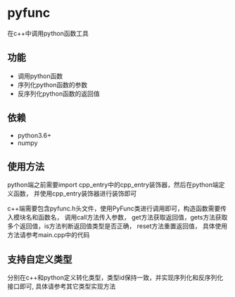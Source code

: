 # pyfunc
在c++中调用python函数工具

## 功能
- 调用python函数
- 序列化python函数的参数
- 反序列化python函数的返回值

## 依赖
- python3.6+
- numpy

## 使用方法
python端之前需要import cpp_entry中的cpp_entry装饰器，然后在python端定义函数，
并使用cpp_entry装饰器进行装饰即可

c++端需要包含pyfunc.h头文件，使用PyFunc类进行调用即可，构造函数需要传入模块名和函数名，
调用call方法传入参数， get方法获取返回值，gets方法获取多个返回值，is方法判断返回值类型是否正确，
reset方法重置返回值， 具体使用方法请参考main.cpp中的代码

## 支持自定义类型
分别在c++和python定义转化类型，类型id保持一致，并实现序列化和反序列化接口即可,
具体请参考其它类型实现方法